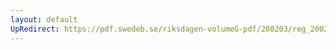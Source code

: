 ```yaml
---
layout: default
UpRedirect: https://pdf.swedeb.se/riksdagen-volumeG-pdf/200203/reg_200203/reg_200203_0208.pdf
---
```


